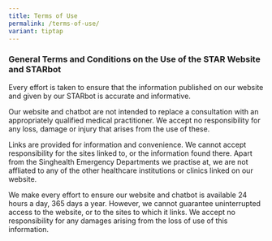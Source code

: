 ```yaml
---
title: Terms of Use
permalink: /terms-of-use/
variant: tiptap
---
```

<h3><strong>General Terms and Conditions on the Use of the STAR Website and STARbot</strong></h3>
<p>Every effort is taken to ensure that the information published on our
website and given by our STARbot is accurate and informative.</p>
<p>Our website and chatbot are not intended to replace a consultation with
an appropriately qualified medical practitioner. We accept no responsibility
for any loss, damage or injury that arises from the use of these.</p>
<p>Links are provided for information and convenience. We cannot accept responsibility
for the sites linked to, or the information found there. Apart from the
Singhealth Emergency Departments we practise at, we are not affliated to
any of the other healthcare institutions or clinics linked on our website.</p>
<p>We make every effort to ensure our website and chatbot is available 24
hours a day, 365 days a year. However, we cannot guarantee uninterrupted
access to the website, or to the sites to which it links. We accept no
responsibility for any damages arising from the loss of use of this information.</p>